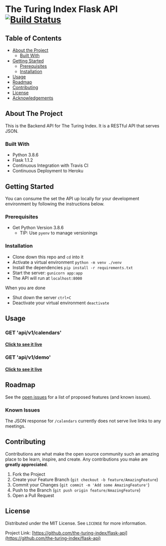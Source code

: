 # The Turing Index Flask API [![Build Status](https://travis-ci.com/the-turing-index/flask-api.svg?branch=main)](https://travis-ci.com/the-turing-index/flask-api)

## Table of Contents

* [About the Project](#about-the-project)
  * [Built With](#built-with)
* [Getting Started](#getting-started)
  * [Prerequisites](#prerequisites)
  * [Installation](#installation)
* [Usage](#usage)
* [Roadmap](#roadmap)
* [Contributing](#contributing)
* [License](#license)
* [Acknowledgements](#acknowledgements)

<!-- ABOUT THE PROJECT -->
## About The Project

This is the Backend API for The Turing Index. It is a RESTful API that serves JSON.

### Built With

- Python 3.8.6
- Flask 1.1.2
- Continuous Integration with Travis CI
- Continuous Deployment to Heroku

## Getting Started

You can consume the set the API up locally for your development environment by following the instructions below.

### Prerequisites

- Get Python Version 3.8.6
  - TIP: Use `pyenv` to manage versionings

### Installation

- Clone down this repo and `cd` into it
- Activate a virtual environment `python -m venv ./venv`
- Install the dependencies `pip install -r requirements.txt`
- Start the server: `gunicorn app:app`
- The API will run at `localhost:8000`

When you are done
- Shut down the server `ctrl+C`
- Deactivate your virtual environment `deactivate`

<!-- USAGE EXAMPLES -->
## Usage

### GET 'api/v1/calendars'

#### [Click to see it live](https://fast-depths-29900.herokuapp.com/api/v1/calendars)


### GET 'api/v1/demo'

#### [Click to see it live](https://fast-depths-29900.herokuapp.com/api/v1/demo)

<!-- ROADMAP -->
## Roadmap

See the [open issues](https://github.com/the-turing-index/api/issues) for a list of proposed features (and known issues).


### Known Issues

The JSON response for `/calendars` currently does not serve live links to any meetings.

<!-- CONTRIBUTING -->
## Contributing

Contributions are what make the open source community such an amazing place to be learn, inspire, and create. Any contributions you make are **greatly appreciated**.

1. Fork the Project
2. Create your Feature Branch (`git checkout -b feature/AmazingFeature`)
3. Commit your Changes (`git commit -m 'Add some AmazingFeature'`)
4. Push to the Branch (`git push origin feature/AmazingFeature`)
5. Open a Pull Request

<!-- LICENSE -->
## License

Distributed under the MIT License. See `LICENSE` for more information.


Project Link: [https://github.com/the-turing-index/flask-api](https://github.com/the-turing-index/flask-api)
